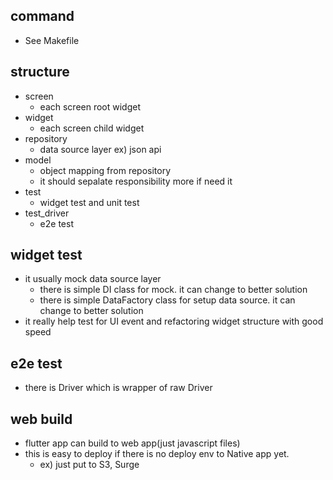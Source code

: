 ## command
- See Makefile

## structure
- screen
  - each screen root widget
- widget
  - each screen child widget
- repository
  - data source layer ex) json api
- model
  - object mapping from repository
  - it should sepalate responsibility more if need it
- test
  - widget test and unit test
- test_driver
  - e2e test
 
## widget test
- it usually mock data source layer
  - there is simple DI class for mock. it can change to better solution
  - there is simple DataFactory class for setup data source. it can change to better solution
- it really help test for UI event and refactoring widget structure with good speed

## e2e test
- there is Driver which is wrapper of raw Driver

## web build
- flutter app can build to web app(just javascript files)
- this is easy to deploy if there is no deploy env to Native app yet.
  - ex) just put to S3, Surge
